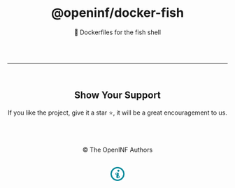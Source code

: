 <div align="center">

# @openinf/docker-fish

🐳 Dockerfiles for the fish shell

</div>

<br /><br />

---

<br />

<div align="center">

## Show Your Support

<!-- Give a ⭐️ if this project helped you! -->

If you like the project, give it a star ⭐️, it will be a great encouragement to us.

<br /><br />

&copy; The OpenINF Authors

<br />

<a title="The OpenINF website" href="https://open.inf.is" rel="author">
  <img alt="The OpenINF logo" height="32px" width="32px" src="https://raw.githubusercontent.com/openinf/openinf.github.io/live/logo.svg?sanitize=true" />
</a>

</div>
